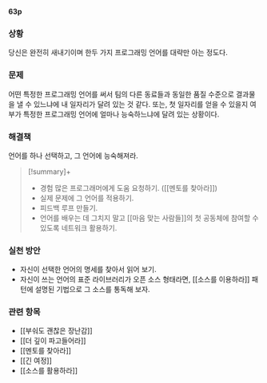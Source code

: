**63p**

### 상황
당신은 완전히 새내기이며 한두 가지 프로그래밍 언어를 대략만 아는 정도다.

### 문제
어떤 특정한 프로그래밍 언어를 써서 팀의 다른 동료들과 동일한 품질 수준으로 결과물을 낼 수 있느냐에 내 일자리가 달려 있는 것 같다. 또는, 첫 일자리를 얻을 수 있을지 여부가 특정한 프로그래밍 언어에 얼마나 능숙하느냐에 달려 있는 상황이다.

### 해결책
언어를 하나 선택하고, 그 언어에 능숙해져라.

> [!summary]+ 
> + 경험 많은 프로그래머에게 도움 요청하기. ([[멘토를 찾아라]])
> + 실제 문제에 그 언어를 적용하기.
> + 피드백 루프 만들기.
> + 언어를 배우는 데 그치지 말고 [[마음 맞는 사람들]]의 첫 공동체에 참여할 수 있도록 네트워크 활용하기.

### 실천 방안
+ 자신이 선택한 언어의 명세를 찾아서 읽어 보기.
+ 자신이 쓰는 언어의 표준 라이브러리가 오픈 소스 형태라면, [[소스를 이용하라]] 패턴에 설명된 기법으로 그 소스를 통독해 보자.

### 관련 항목
+ [[부숴도 괜찮은 장난감]]
+ [[더 깊이 파고들어라]]
+ [[멘토를 찾아라]]
+ [[긴 여정]]
+ [[소스를 활용하라]]